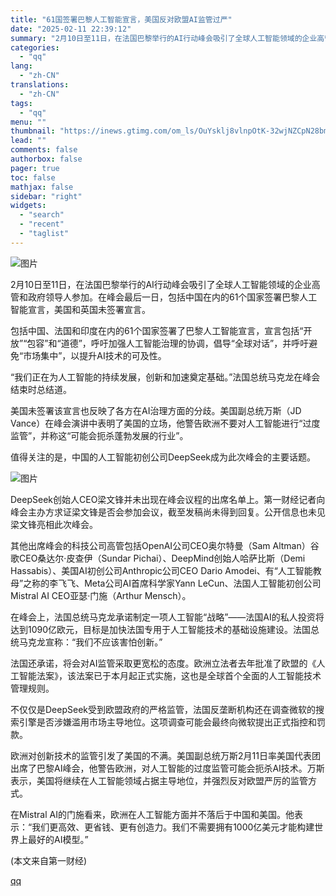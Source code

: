 ```yaml
---
title: "61国签署巴黎人工智能宣言，美国反对欧盟AI监管过严"
date: "2025-02-11 22:39:12"
summary: "2月10日至11日，在法国巴黎举行的AI行动峰会吸引了全球人工智能领域的企业高管和政府领导人参加。在..."
categories:
  - "qq"
lang:
  - "zh-CN"
translations:
  - "zh-CN"
tags:
  - "qq"
menu: ""
thumbnail: "https://inews.gtimg.com/om_ls/OuYsklj8vlnpOtK-32wjNZCpN28bmY0Ct8CdlJtqbn5XUAA_640360/0"
lead: ""
comments: false
authorbox: false
pager: true
toc: false
mathjax: false
sidebar: "right"
widgets:
  - "search"
  - "recent"
  - "taglist"
---
```


![图片](https://inews.gtimg.com/om_bt/Or1LGPab06fTXWXcW6X7-UQVWNgFarFGvA8a1DhFy_CtEAA/641)

2月10日至11日，在法国巴黎举行的AI行动峰会吸引了全球人工智能领域的企业高管和政府领导人参加。在峰会最后一日，包括中国在内的61个国家签署巴黎人工智能宣言，美国和英国未签署宣言。

包括中国、法国和印度在内的61个国家签署了巴黎人工智能宣言，宣言包括“开放”“包容”和“道德”，呼吁加强人工智能治理的协调，倡导“全球对话”，并呼吁避免“市场集中”，以提升AI技术的可及性。

“我们正在为人工智能的持续发展，创新和加速奠定基础。”法国总统马克龙在峰会结束时总结道。

美国未签署该宣言也反映了各方在AI治理方面的分歧。美国副总统万斯（JD Vance）在峰会演讲中表明了美国的立场，他警告欧洲不要对人工智能进行“过度监管”，并称这“可能会扼杀蓬勃发展的行业”。

值得关注的是，中国的人工智能初创公司DeepSeek成为此次峰会的主要话题。

![图片](https://inews.gtimg.com/om_bt/OpNC-WVIOUEAhkUKqrihrzWkRxSxb9htGt7WSZ3YWR7MoAA/641)

DeepSeek创始人CEO梁文锋并未出现在峰会议程的出席名单上。第一财经记者向峰会主办方求证梁文锋是否会参加会议，截至发稿尚未得到回复。公开信息也未见梁文锋亮相此次峰会。

其他出席峰会的科技公司高管包括OpenAI公司CEO奥尔特曼（Sam Altman）谷歌CEO桑达尔·皮查伊（Sundar Pichai）、DeepMind创始人哈萨比斯（Demi Hassabis）、美国AI初创公司Anthropic公司CEO Dario Amodei、有“人工智能教母”之称的李飞飞、Meta公司AI首席科学家Yann LeCun、法国人工智能初创公司Mistral AI CEO亚瑟·门施（Arthur Mensch）。

在峰会上，法国总统马克龙承诺制定一项人工智能“战略”——法国AI的私人投资将达到1090亿欧元，目标是加快法国专用于人工智能技术的基础设施建设。法国总统马克龙宣称：“我们不应该害怕创新。”

法国还承诺，将会对AI监管采取更宽松的态度。欧洲立法者去年批准了欧盟的《人工智能法案》，该法案已于本月起正式实施，这也是全球首个全面的人工智能技术管理规则。

不仅仅是DeepSeek受到欧盟政府的严格监管，法国反垄断机构还在调查微软的搜索引擎是否涉嫌滥用市场主导地位。这项调查可能会最终向微软提出正式指控和罚款。

欧洲对创新技术的监管引发了美国的不满。美国副总统万斯2月11日率美国代表团出席了巴黎AI峰会，他警告欧洲，对人工智能的过度监管可能会扼杀AI技术。万斯表示，美国将继续在人工智能领域占据主导地位，并强烈反对欧盟严厉的监管方式。

在Mistral AI的门施看来，欧洲在人工智能方面并不落后于中国和美国。他表示：“我们更高效、更省钱、更有创造力。我们不需要拥有1000亿美元才能构建世界上最好的AI模型。”

 (本文来自第一财经)

[qq](https://new.qq.com/rain/a/20250211A08WQ400)

